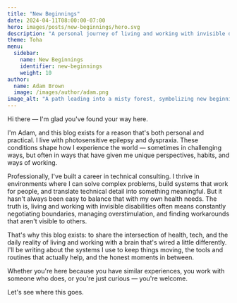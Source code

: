 ```yaml
---
title: "New Beginnings"
date: 2024-04-11T08:00:00-07:00
hero: images/posts/new-beginnings/hero.svg
description: "A personal journey of living and working with invisible disabilities in tech"
theme: Toha
menu:
  sidebar:
    name: New Beginnings
    identifier: new-beginnings
    weight: 10
author:
  name: Adam Brown
  image: /images/author/adam.png
image_alt: "A path leading into a misty forest, symbolizing new beginnings and personal journey"
---
```


Hi there — I'm glad you've found your way here.

I'm Adam, and this blog exists for a reason that's both personal and practical. I live with photosensitive epilepsy and dyspraxia. These conditions shape how I experience the world — sometimes in challenging ways, but often in ways that have given me unique perspectives, habits, and ways of working.

Professionally, I've built a career in technical consulting. I thrive in environments where I can solve complex problems, build systems that work for people, and translate technical detail into something meaningful. But it hasn't always been easy to balance that with my own health needs. The truth is, living and working with invisible disabilities often means constantly negotiating boundaries, managing overstimulation, and finding workarounds that aren't visible to others.

That's why this blog exists: to share the intersection of health, tech, and the daily reality of living and working with a brain that's wired a little differently. I'll be writing about the systems I use to keep things moving, the tools and routines that actually help, and the honest moments in between.

Whether you're here because you have similar experiences, you work with someone who does, or you're just curious — you're welcome.

Let's see where this goes.


